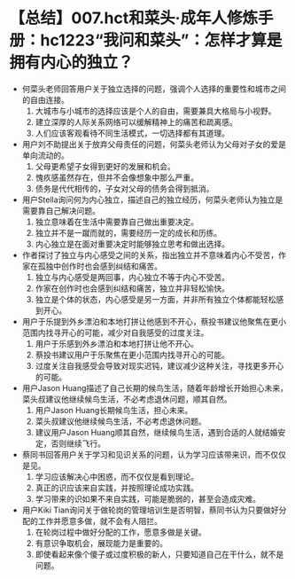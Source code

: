 # 【总结】007.hct和菜头·成年人修炼手册：hc1223“我问和菜头”：怎样才算是拥有内心的独立？

-   何菜头老师回答用户关于独立选择的问题，强调个人选择的重要性和城市之间的自由连接。
    1.  大城市与小城市的选择应该是个人的自由，需要兼具大格局与小视野。
    2.  建立深厚的人际关系网络可以缓解精神上的痛苦和疏离感。
    3.  人们应该客观看待不同生活模式，一切选择都有其道理。
-   用户刘不助提出关于放弃父母责任的问题，何菜头老师认为父母对子女的爱是单向流动的。
    1.  父母更希望子女得到更好的发展和机会。
    2.  愧疚感虽然存在，但并不会像想象中那么严重。
    3.  债务是代代相传的，子女对父母的债务会得到抵消。
-   用户Stella询问何为内心独立，描述自己的独立经历，何菜头老师认为独立是需要靠自己解决问题。
    1.  独立意味着在生活中需要靠自己做出重要决定。
    2.  独立并不是一蹴而就的，需要经历一定的成长和历练。
    3.  内心独立是在面对重要决定时能够独立思考和做出选择。
-   作者探讨了独立与内心感受之间的关系，指出独立并不意味着内心不受苦，作家在孤独中创作时也会感到纠结和痛苦。
    1.  独立与内心感受是两回事，内心独立不等于内心不受苦。
    2.  作家在创作时也会感到纠结和痛苦，独立并非轻松愉快。
    3.  独立是个体的状态，内心感受是另一方面，并非所有独立个体都能轻松感到开心。
-   用户于乐提到外乡漂泊和本地打拼让他感到不开心，蔡投书建议他聚焦在更小范围内找寻开心的可能，减少对自我感受的过度关注。
    1.  用户于乐感到外乡漂泊和本地打拼让他不开心。
    2.  蔡投书建议用户于乐聚焦在更小范围内找寻开心的可能。
    3.  过度关注自我感受会导致对现实迟钝，建议减少这种关注，寻找更多开心的可能。
-   用户Jason Huang描述了自己长期的候鸟生活，随着年龄增长开始担心未来，菜头叔建议他继续候鸟生活，不必考虑退休问题，顺其自然。
    1.  用户Jason Huang长期候鸟生活，担心未来。
    2.  菜头叔建议他继续候鸟生活，不必考虑退休问题。
    3.  建议用户Jason Huang顺其自然，继续候鸟生活，遇到合适的人就结婚安定，否则继续飞行。
-   蔡同书回答用户关于学习和见识关系的问题，认为学习应该带来识，而不仅仅是见。
    1.  学习应该解决心中困惑，而不仅仅是看到理论。
    2.  真正的识应该来自实践，并按照理论成功实践。
    3.  学习带来的识如果不来自实践，可能是脆弱的，甚至会造成灾难。
-   用户Kiki Tian询问关于做轮岗的管理培训生是否明智，蔡同书认为只要做好分配的工作并愿意多做，就不会有人阻拦。
    1.  在轮岗过程中做好分配的工作，愿意多做是关键。
    2.  有意识争取机会，展现能力是重要的。
    3.  即使看起来像个傻子或过度积极的新人，只要知道自己在干什么，就不是问题。